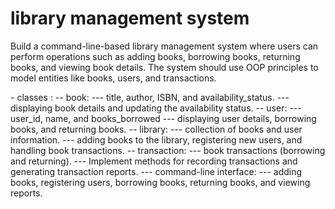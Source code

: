 <h1>library management system</h1>
<p>
Build a command-line-based library management system where users can perform operations such as 
adding books, borrowing books, returning books, and viewing book details. 
The system should use OOP principles to model entities like books, users, and transactions.
</p>
- classes : 
    -- book:  
        --- title, author, ISBN, and availability_status.
        --- displaying book details and updating the availability status.
    -- user:
        --- user_id, name, and books_borrowed
        --- displaying user details, borrowing books, and returning books.
    -- library:
        --- collection of books and user information.
        --- adding books to the library, registering new users, and handling book transactions.
    -- transaction:
        --- book transactions (borrowing and returning).
        --- Implement methods for recording transactions and generating transaction reports.
    --- command-line interface:
        --- adding books, registering users, borrowing books, returning books, and viewing reports.


